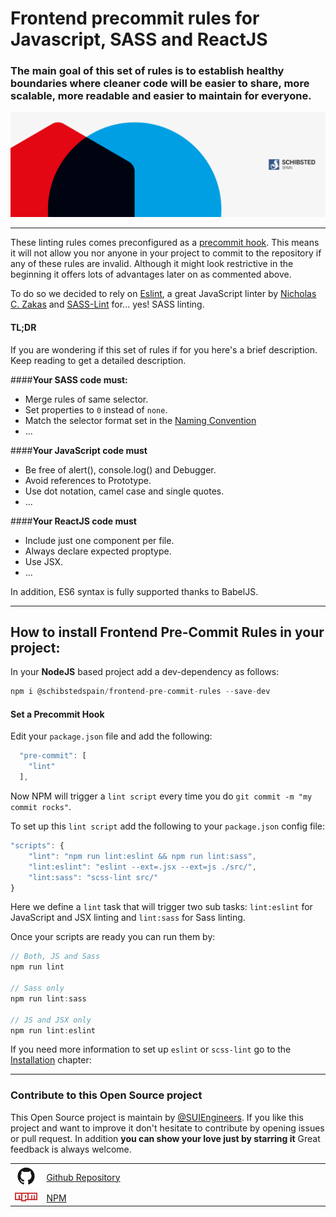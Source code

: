 # Frontend precommit rules for Javascript, SASS and ReactJS

### The main goal of this set of rules is to establish healthy boundaries where cleaner code will be easier to share, more scalable, more readable and easier to maintain for everyone.

![](img/SUI-engineers.png)

----

These linting rules comes preconfigured as a [precommit hook](http://githooks.com/). This means it will not allow you nor anyone in your project to commit to the repository if any of these rules are invalid. Although it might look restrictive in the beginning it offers lots of advantages later on as commented above.

To do so we decided to rely on [Eslint](http://eslint.org/), a great JavaScript linter by [Nicholas C. Zakas](https://twitter.com/slicknet) and [SASS-Lint](https://github.com/sasstools/sass-lint) for... yes! SASS linting.

#### TL;DR
If you are wondering if this set of rules if for you here's a brief description. Keep reading to get a detailed description.

####**Your SASS code must:**
- Merge rules of same selector.
- Set properties to `0` instead of `none`.
- Match the selector format set in the [Naming Convention](#naming-convention)
- ...

####**Your JavaScript code must**
- Be free of alert(), console.log() and Debugger.
- Avoid references to Prototype.
- Use dot notation, camel case and single quotes.
- ...

####**Your ReactJS code must**
- Include just one component per file.
- Always declare expected proptype.
- Use JSX.
- ...


In addition, ES6 syntax is fully supported thanks to BabelJS.

----

## How to install Frontend Pre-Commit Rules in your project:

In your **NodeJS** based project add a dev-dependency as follows:

```javascript
npm i @schibstedspain/frontend-pre-commit-rules --save-dev
```

#### Set a Precommit Hook

Edit your `package.json` file and add the following:

```javascript
  "pre-commit": [
    "lint"
  ],
```

Now NPM will trigger a `lint script` every time you do `git commit -m "my commit rocks"`.

To set up this `lint script` add the following to your `package.json` config file:

```javascript
"scripts": {
    "lint": "npm run lint:eslint && npm run lint:sass",
    "lint:eslint": "eslint --ext=.jsx --ext=js ./src/",
    "lint:sass": "scss-lint src/"
}
```

Here we define a `lint` task that will trigger two sub tasks: `lint:eslint` for JavaScript and JSX linting and `lint:sass` for Sass linting.

Once your scripts are ready you can run them by:

```javascript
// Both, JS and Sass
npm run lint

// Sass only
npm run lint:sass

// JS and JSX only
npm run lint:eslint
```


If you need more information to set up `eslint` or `scss-lint` go to the [Installation](installation.md) chapter:

----

### Contribute to this Open Source project

This Open Source project is maintain by [@SUIEngineers](https://twitter.com/suiengineers).
If you like this project and want to improve it don't hesitate to contribute by opening issues or pull request. In addition **you can show your love just by starring it** Great feedback is always welcome.

<table>
    <tr>
        <td width='10%'><img src='img/GitHub-Mark.png' width='90' /></td>
        <td width='90%'> <a href='https://github.com/SUI-Components/frontend-pre-commit-rules'>Github Repository</a> </td>
    </tr>
    <tr>
        <td width='10%'><img src='img/Npm-logo.png' width='90' /></td>
        <td width='90%'> <a href='https://www.npmjs.com/package/@schibstedspain/frontend-pre-commit-rules'>NPM</a> </td>
    </tr>
</table>
